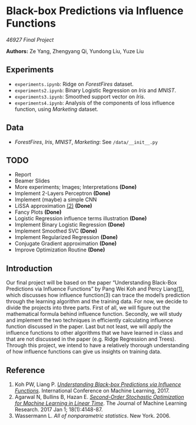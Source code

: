 # Black-box Predictions via Influence Functions

*46927 Final Project*


**Authors:** Ze Yang, Zhengyang Qi, Yundong Liu, Yuze Liu

## Experiments

- `experiments.ipynb`: Ridge on *ForestFires* dataset.
- `experiments2.ipynb`: Binary Logistic Regression on *Iris* and *MNIST*.
- `experiments3.ipynb`: Smoothed support vector on *Iris*.
- `experiments4.ipynb`: Analysis of the components of loss influence function, using *Marketing* dataset.

## Data

- *ForestFires*, *Iris*, *MNIST*, *Marketing*: See `/data/__init__.py`


## TODO

- Report
- Beamer Slides
- More experiments; Images; Interpretations **(Done)**
- Implement 2-Layers Perceptron **(Done)**
- Implement (maybe) a simple CNN
- LiSSA approximation [(2)][2] **(Done)**
- Fancy Plots **(Done)**
- Logistic Regression influence terms illustration **(Done)**
- Implement Binary Logistic Regression **(Done)**
- Implement Smoothed SVC **(Done)**
- Implement Regularized Regression **(Done)**
- Conjugate Gradient approximation **(Done)**
- Improve Optimization Routine **(Done)**

## Introduction

Our final project will be based on the paper “Understanding Black-Box Predictions via Influence Functions” by Pang Wei Koh and Percy Liang[(1)][1], which discusses how influence function(3) can trace the model’s prediction through the learning algorithm and the training data. For now, we decide to divide the projects into three parts. First of all, we will figure out the mathematical formula behind influence function. Secondly, we will study and implement the two techniques in efficiently calculating influence function discussed in the paper. Last but not least, we will apply the influence functions to other algorithms that we have learned in class and that are not discussed in the paper (e.g. Ridge Regression and Trees). Through this project, we intend to have a relatively thorough understanding of how influence functions can give us insights on training data.



## Reference
1. Koh PW, Liang P. [*Understanding Black-box Predictions via Influence Functions*][1]. International Conference on Machine Learning, 2017.
2. Agarwal N, Bullins B, Hazan E. [*Second-Order Stochastic Optimization for Machine Learning in Linear Time*][2]. The Journal of Machine Learning Research. 2017 Jan 1; 18(1):4148-87.
3. Wassermann L. *All of nonparametric statistics*. New York. 2006.

[1]: https://arxiv.org/abs/1703.04730 
[2]: https://arxiv.org/abs/1602.03943

